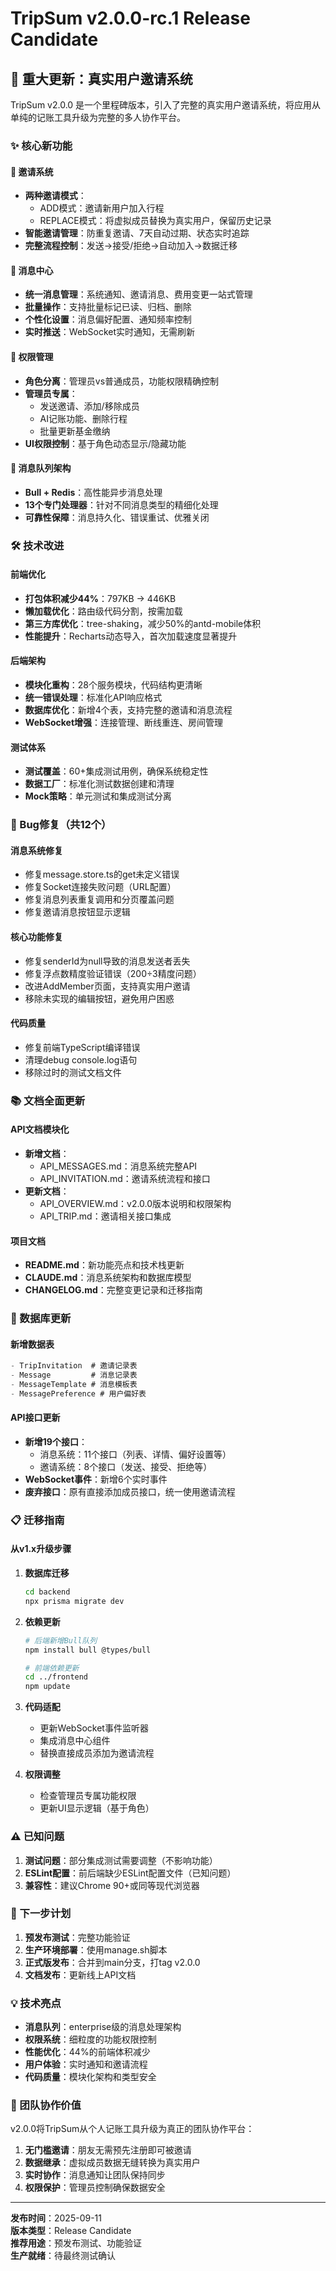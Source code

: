 # TripSum v2.0.0-rc.1 Release Candidate

## 🎉 重大更新：真实用户邀请系统

TripSum v2.0.0 是一个里程碑版本，引入了完整的真实用户邀请系统，将应用从单纯的记账工具升级为完整的多人协作平台。

### ✨ 核心新功能

#### 📨 邀请系统
- **两种邀请模式**：
  - ADD模式：邀请新用户加入行程
  - REPLACE模式：将虚拟成员替换为真实用户，保留历史记录
- **智能邀请管理**：防重复邀请、7天自动过期、状态实时追踪
- **完整流程控制**：发送→接受/拒绝→自动加入→数据迁移

#### 💌 消息中心
- **统一消息管理**：系统通知、邀请消息、费用变更一站式管理
- **批量操作**：支持批量标记已读、归档、删除
- **个性化设置**：消息偏好配置、通知频率控制
- **实时推送**：WebSocket实时通知，无需刷新

#### 🔐 权限管理
- **角色分离**：管理员vs普通成员，功能权限精确控制
- **管理员专属**：
  - 发送邀请、添加/移除成员
  - AI记账功能、删除行程
  - 批量更新基金缴纳
- **UI权限控制**：基于角色动态显示/隐藏功能

#### 📡 消息队列架构
- **Bull + Redis**：高性能异步消息处理
- **13个专门处理器**：针对不同消息类型的精细化处理
- **可靠性保障**：消息持久化、错误重试、优雅关闭

### 🛠️ 技术改进

#### 前端优化
- **打包体积减少44%**：797KB → 446KB
- **懒加载优化**：路由级代码分割，按需加载
- **第三方库优化**：tree-shaking，减少50%的antd-mobile体积
- **性能提升**：Recharts动态导入，首次加载速度显著提升

#### 后端架构
- **模块化重构**：28个服务模块，代码结构更清晰
- **统一错误处理**：标准化API响应格式
- **数据库优化**：新增4个表，支持完整的邀请和消息流程
- **WebSocket增强**：连接管理、断线重连、房间管理

#### 测试体系
- **测试覆盖**：60+集成测试用例，确保系统稳定性
- **数据工厂**：标准化测试数据创建和清理
- **Mock策略**：单元测试和集成测试分离

### 🐛 Bug修复（共12个）

#### 消息系统修复
- 修复message.store.ts的get未定义错误
- 修复Socket连接失败问题（URL配置）
- 修复消息列表重复调用和分页覆盖问题
- 修复邀请消息按钮显示逻辑

#### 核心功能修复
- 修复senderId为null导致的消息发送者丢失
- 修复浮点数精度验证错误（200÷3精度问题）
- 改进AddMember页面，支持真实用户邀请
- 移除未实现的编辑按钮，避免用户困惑

#### 代码质量
- 修复前端TypeScript编译错误
- 清理debug console.log语句
- 移除过时的测试文档文件

### 📚 文档全面更新

#### API文档模块化
- **新增文档**：
  - API_MESSAGES.md：消息系统完整API
  - API_INVITATION.md：邀请系统流程和接口
- **更新文档**：
  - API_OVERVIEW.md：v2.0.0版本说明和权限架构
  - API_TRIP.md：邀请相关接口集成

#### 项目文档
- **README.md**：新功能亮点和技术栈更新
- **CLAUDE.md**：消息系统架构和数据库模型
- **CHANGELOG.md**：完整变更记录和迁移指南

### 🚀 数据库更新

#### 新增数据表
```sql
- TripInvitation  # 邀请记录表
- Message         # 消息记录表  
- MessageTemplate # 消息模板表
- MessagePreference # 用户偏好表
```

#### API接口更新
- **新增19个接口**：
  - 消息系统：11个接口（列表、详情、偏好设置等）
  - 邀请系统：8个接口（发送、接受、拒绝等）
- **WebSocket事件**：新增6个实时事件
- **废弃接口**：原有直接添加成员接口，统一使用邀请流程

### 📋 迁移指南

#### 从v1.x升级步骤

1. **数据库迁移**
   ```bash
   cd backend
   npx prisma migrate dev
   ```

2. **依赖更新**
   ```bash
   # 后端新增Bull队列
   npm install bull @types/bull
   
   # 前端依赖更新
   cd ../frontend
   npm update
   ```

3. **代码适配**
   - 更新WebSocket事件监听器
   - 集成消息中心组件
   - 替换直接成员添加为邀请流程

4. **权限调整**
   - 检查管理员专属功能权限
   - 更新UI显示逻辑（基于角色）

### ⚠️ 已知问题

1. **测试问题**：部分集成测试需要调整（不影响功能）
2. **ESLint配置**：前后端缺少ESLint配置文件（已知问题）
3. **兼容性**：建议Chrome 90+或同等现代浏览器

### 🔄 下一步计划

1. **预发布测试**：完整功能验证
2. **生产环境部署**：使用manage.sh脚本
3. **正式版发布**：合并到main分支，打tag v2.0.0
4. **文档发布**：更新线上API文档

### 💡 技术亮点

- **消息队列**：enterprise级的消息处理架构
- **权限系统**：细粒度的功能权限控制
- **性能优化**：44%的前端体积减少
- **用户体验**：实时通知和邀请流程
- **代码质量**：模块化架构和类型安全

### 🎯 团队协作价值

v2.0.0将TripSum从个人记账工具升级为真正的团队协作平台：

1. **无门槛邀请**：朋友无需预先注册即可被邀请
2. **数据继承**：虚拟成员数据无缝转换为真实用户
3. **实时协作**：消息通知让团队保持同步
4. **权限保护**：管理员控制确保数据安全

---

**发布时间**：2025-09-11  
**版本类型**：Release Candidate  
**推荐用途**：预发布测试、功能验证  
**生产就绪**：待最终测试确认